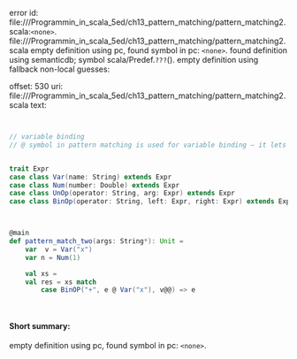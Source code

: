 error id: file://<WORKSPACE>/Programmin_in_scala_5ed/ch13_pattern_matching/pattern_matching2.scala:`<none>`.
file://<WORKSPACE>/Programmin_in_scala_5ed/ch13_pattern_matching/pattern_matching2.scala
empty definition using pc, found symbol in pc: `<none>`.
found definition using semanticdb; symbol scala/Predef.`???`().
empty definition using fallback
non-local guesses:

offset: 530
uri: file://<WORKSPACE>/Programmin_in_scala_5ed/ch13_pattern_matching/pattern_matching2.scala
text:
```scala


// variable binding
// @ symbol in pattern matching is used for variable binding — it lets you name the entire matched value


trait Expr
case class Var(name: String) extends Expr
case class Num(number: Double) extends Expr
case class UnOp(operator: String, arg: Expr) extends Expr
case class BinOp(operator: String, left: Expr, right: Expr) extends Expr



@main
def pattern_match_two(args: String*): Unit = 
    var  v = Var("x")
    var n = Num(1)

    val xs = 
    val res = xs match
        case BinOP("+", e @ Var("x"), v@@) => e
    



```


#### Short summary: 

empty definition using pc, found symbol in pc: `<none>`.